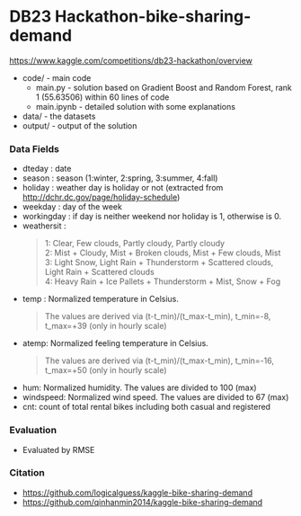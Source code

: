 # DB23 Hackathon-bike-sharing-demand
https://www.kaggle.com/competitions/db23-hackathon/overview
- code/ - main code
    - main.py - solution based on Gradient Boost and Random Forest, rank 1 (55.63506) within 60 lines of code
    - main.ipynb - detailed solution with some explanations
- data/ - the datasets
- output/ - output of the solution

### Data Fields
- dteday : date
- season : season (1:winter, 2:spring, 3:summer, 4:fall)
- holiday : weather day is holiday or not (extracted from http://dchr.dc.gov/page/holiday-schedule)
- weekday : day of the week
- workingday : if day is neither weekend nor holiday is 1, otherwise is 0.
- weathersit :
    >1: Clear, Few clouds, Partly cloudy, Partly cloudy<br/> 
    >2: Mist + Cloudy, Mist + Broken clouds, Mist + Few clouds, Mist<br/>
    >3: Light Snow, Light Rain + Thunderstorm + Scattered clouds, Light Rain + Scattered clouds<br/>
    >4: Heavy Rain + Ice Pallets + Thunderstorm + Mist, Snow + Fog
- temp : Normalized temperature in Celsius. 
    >The values are derived via (t-t_min)/(t_max-t_min), t_min=-8, t_max=+39 (only in hourly scale)
- atemp: Normalized feeling temperature in Celsius. 
    >The values are derived via (t-t_min)/(t_max-t_min), t_min=-16, t_max=+50 (only in hourly scale)
- hum: Normalized humidity. The values are divided to 100 (max)
- windspeed: Normalized wind speed. The values are divided to 67 (max)
- cnt: count of total rental bikes including both casual and registered

### Evaluation
- Evaluated by RMSE

### Citation
- https://github.com/logicalguess/kaggle-bike-sharing-demand
- https://github.com/qinhanmin2014/kaggle-bike-sharing-demand